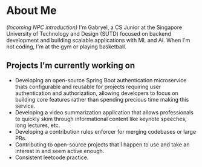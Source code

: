 # About Me

*(Incoming NPC introduction)*
I'm Gabryel, a CS Junior at the Singapore University of Technology and Design (SUTD) focused on backend development and building scalable applications with ML and AI. When I'm not coding, I'm at the gym or playing basketball.

## Projects I'm currently working on 

* Developing an open-source Spring Boot authentication microservice thats configurable and reusable for projects requiring user authentication and authorization, allowing developers to focus on building core features rather than spending precious time making this service.
* Developing a video summarization application that allows professionals to quickly skim through informational content like keynote speeches, long lectures, etc.
* Developing a contribution rules enforcer for merging codebases or large PRs.
* Contributing to open-source projects that I happen to use and take an interest in and seem active enough.
* Consistent leetcode practice. 